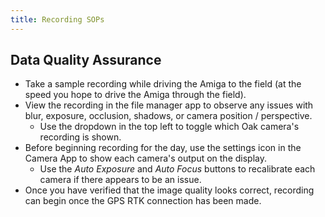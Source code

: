 ```yaml
---
title: Recording SOPs
---
```


## **Data Quality Assurance**

- Take a sample recording while driving the Amiga to the field (at the speed you hope to drive the Amiga through the field). 
- View the recording in the file manager app to observe any issues with blur, exposure, occlusion, shadows, or camera position / perspective. 
    - Use the dropdown in the top left to toggle which Oak camera's recording is shown.
- Before beginning recording for the day, use the settings icon in the Camera App to show each camera's output on the display. 
    - Use the *Auto Exposure* and *Auto Focus* buttons to recalibrate each camera if there appears to be an issue.
- Once you have verified that the image quality looks correct, recording can begin once the GPS RTK connection has been made. 

